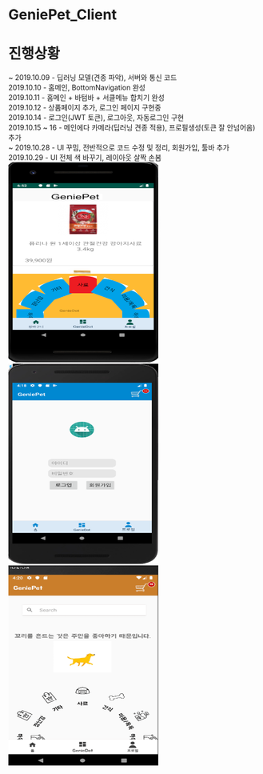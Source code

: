 # GeniePet_Client


# 진행상황
~ 2019.10.09 - 딥러닝 모델(견종 파악), 서버와 통신 코드 <br>
2019.10.10 - 홈메인, BottomNavigation 완성 <br>
2019.10.11 - 홈메인 + 바텀바 + 서클메뉴 합치기 완성<br>
2019.10.12 - 상품페이지 추가, 로그인 페이지 구현중 <br>
2019.10.14 - 로그인(JWT 토큰), 로그아웃, 자동로그인 구현 <br>
2019.10.15 ~ 16 - 메인에다 카메라(딥러닝 견종 적용), 프로필생성(토큰 잘 안넘어옴) 추가 <br>
~ 2019.10.28 - UI 꾸밈, 전반적으로 코드 수정 및 정리, 회원가입, 툴바 추가<br>
2019.10.29 - UI 전체 색 바꾸기, 레이아웃 살짝 손봄<br>
<img src="./picture/android_2.png" width="300" height="400">
<img src="./picture/p2.png" width="300" height="400">
<img src="./picture/p1.gif" width="300" height="400">
